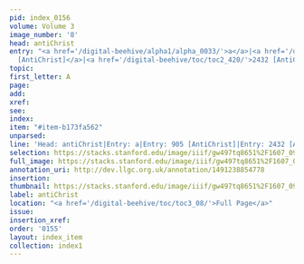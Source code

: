 ```yaml
---
pid: index_0156
volume: Volume 3
image_number: '8'
head: antiChrist
entry: "<a href='/digital-beehive/alpha1/alpha_0033/'>a</a>|<a href='/digital-beehive/num4/num_1175'>905
  [AntiChrist]</a>|<a href='/digital-beehive/toc/toc2_420/'>2432 [AntiChrist]</a>"
topic: 
first_letter: A
page: 
add: 
xref: 
see: 
index: 
item: "#item-b173fa562"
unparsed: 
line: 'Head: antiChrist|Entry: a|Entry: 905 [AntiChrist]|Entry: 2432 [AntiChrist]|#item-b173fa562'
selection: https://stacks.stanford.edu/image/iiif/gw497tq8651%2F1607_0951/373,2729,693,128/full/0/default.jpg
full_image: https://stacks.stanford.edu/image/iiif/gw497tq8651%2F1607_0951/full/full/0/default.jpg
annotation_uri: http://dev.llgc.org.uk/annotation/1491238854778
insertion: 
thumbnail: https://stacks.stanford.edu/image/iiif/gw497tq8651%2F1607_0951/373,2729,693,128/150,/0/default.jpg
label: antiChrist
location: "<a href='/digital-beehive/toc/toc3_08/'>Full Page</a>"
issue: 
insertion_xref: 
order: '0155'
layout: index_item
collection: index1
---
```

